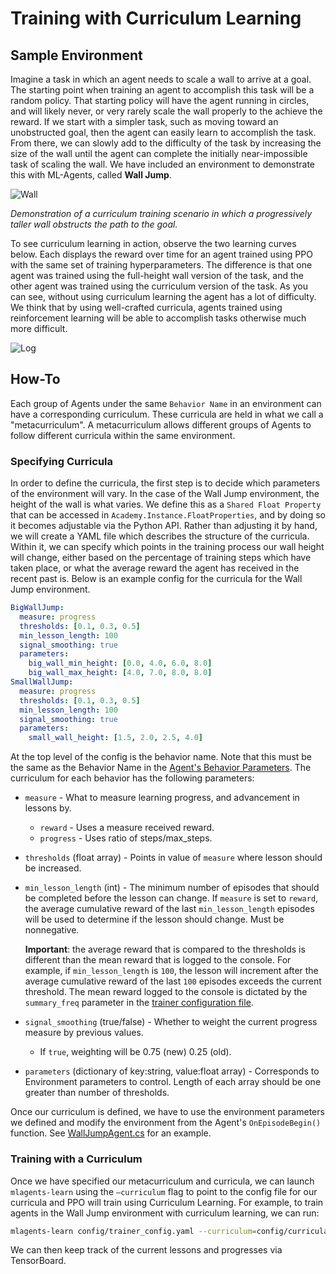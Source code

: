 # Training with Curriculum Learning

## Sample Environment

Imagine a task in which an agent needs to scale a wall to arrive at a goal. The
starting point when training an agent to accomplish this task will be a random
policy. That starting policy will have the agent running in circles, and will
likely never, or very rarely scale the wall properly to the achieve the reward.
If we start with a simpler task, such as moving toward an unobstructed goal,
then the agent can easily learn to accomplish the task. From there, we can
slowly add to the difficulty of the task by increasing the size of the wall
until the agent can complete the initially near-impossible task of scaling the
wall. We have included an environment to demonstrate this with ML-Agents,
called __Wall Jump__.

![Wall](images/curriculum.png)

_Demonstration of a curriculum training scenario in which a progressively taller
wall obstructs the path to the goal._

To see curriculum learning in action, observe the two learning curves below. Each
displays the reward over time for an agent trained using PPO with the same set of
training hyperparameters. The difference is that one agent was trained using the
full-height wall version of the task, and the other agent was trained using the
curriculum version of the task. As you can see, without using curriculum
learning the agent has a lot of difficulty. We think that by using well-crafted
curricula, agents trained using reinforcement learning will be able to
accomplish tasks otherwise much more difficult.

![Log](images/curriculum_progress.png)

## How-To

Each group of Agents under the same `Behavior Name` in an environment can have
a corresponding curriculum. These curricula are held in what we call a "metacurriculum".
A metacurriculum allows different groups of Agents to follow different curricula within
the same environment.

### Specifying Curricula

In order to define the curricula, the first step is to decide which parameters of
the environment will vary. In the case of the Wall Jump environment,
the height of the wall is what varies. We define this as a `Shared Float Property`
that can be accessed in `Academy.Instance.FloatProperties`, and by doing
so it becomes adjustable via the Python API.
Rather than adjusting it by hand, we will create a YAML file which
describes the structure of the curricula. Within it, we can specify which
points in the training process our wall height will change, either based on the
percentage of training steps which have taken place, or what the average reward
the agent has received in the recent past is. Below is an example config for the
curricula for the Wall Jump environment.

```yaml
BigWallJump:
  measure: progress
  thresholds: [0.1, 0.3, 0.5]
  min_lesson_length: 100
  signal_smoothing: true
  parameters:
    big_wall_min_height: [0.0, 4.0, 6.0, 8.0]
    big_wall_max_height: [4.0, 7.0, 8.0, 8.0]
SmallWallJump:
  measure: progress
  thresholds: [0.1, 0.3, 0.5]
  min_lesson_length: 100
  signal_smoothing: true
  parameters:
    small_wall_height: [1.5, 2.0, 2.5, 4.0]
```

At the top level of the config is the behavior name. Note that this must be the
same as the Behavior Name in the [Agent's Behavior Parameters](Learning-Environment-Design-Agents.md#agent-properties).
 The curriculum for each
behavior has the following parameters:
* `measure` - What to measure learning progress, and advancement in lessons by.
  * `reward` - Uses a measure received reward.
  * `progress` - Uses ratio of steps/max_steps.
* `thresholds` (float array) - Points in value of `measure` where lesson should
  be increased.
* `min_lesson_length` (int) - The minimum number of episodes that should be
  completed before the lesson can change. If `measure` is set to `reward`, the
  average cumulative reward of the last `min_lesson_length` episodes will be
  used to determine if the lesson should change. Must be nonnegative.

  __Important__: the average reward that is compared to the thresholds is
  different than the mean reward that is logged to the console. For example,
  if `min_lesson_length` is `100`, the lesson will increment after the average
  cumulative reward of the last `100` episodes exceeds the current threshold.
  The mean reward logged to the console is dictated by the `summary_freq`
  parameter in the
  [trainer configuration file](Training-ML-Agents.md#training-config-file).
* `signal_smoothing` (true/false) - Whether to weight the current progress
  measure by previous values.
  * If `true`, weighting will be 0.75 (new) 0.25 (old).
* `parameters` (dictionary of key:string, value:float array) - Corresponds to
  Environment parameters to control. Length of each array should be one
  greater than number of thresholds.

Once our curriculum is defined, we have to use the environment parameters we defined
and modify the environment from the Agent's `OnEpisodeBegin()` function. See
[WallJumpAgent.cs](https://github.com/Unity-Technologies/ml-agents/blob/master/Project/Assets/ML-Agents/Examples/WallJump/Scripts/WallJumpAgent.cs)
for an example.


### Training with a Curriculum

Once we have specified our metacurriculum and curricula, we can launch
`mlagents-learn` using the `–curriculum` flag to point to the config file
for our curricula and PPO will train using Curriculum Learning. For example,
to train agents in the Wall Jump environment with curriculum learning, we can run:

```sh
mlagents-learn config/trainer_config.yaml --curriculum=config/curricula/wall_jump.yaml --run-id=wall-jump-curriculum
```

We can then keep track of the current lessons and progresses via TensorBoard.
